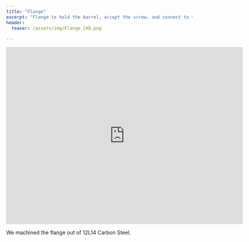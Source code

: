 ```yaml
---
title: "Flange"
excerpt: "Flange to hold the barrel, accept the screw, and connect to the hopper"
header:
  teaser: /assets/img/Flange_CAD.png
  
---
```

<iframe src="https://myhub.autodesk360.com/ue2fc2baa/shares/public/SH512d4QTec90decfa6e0b8278d4b6fd6f0e?mode=embed" width="640" height="480" allowfullscreen="true" webkitallowfullscreen="true" mozallowfullscreen="true"  frameborder="0"></iframe>

We machined the flange out of 12L14 Carbon Steel.
